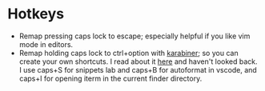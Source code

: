 # Hotkeys

* Remap pressing caps lock to escape; especially helpful if you like vim mode in editors.
* Remap holding caps lock to ctrl+option with [karabiner](https://pqrs.org/osx/karabiner/); so you can create your own shortcuts. I read about it [here](https://medium.com/@nikitavoloboev/karabiner-god-mode-7407a5ddc8f6) and haven't looked back. I use caps+S for snippets lab and caps+B for autoformat in vscode, and caps+I for opening iterm in the current finder directory.



